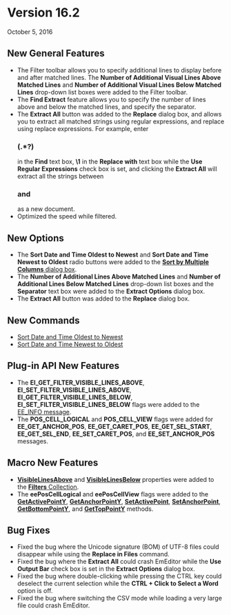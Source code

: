 # Version 16.2

October 5, 2016

## New General Features

- The Filter toolbar allows you to specify additional lines to display before and after matched lines. The **Number of Additional Visual Lines Above Matched Lines** and **Number of Additional Visual Lines Below Matched Lines** drop-down list boxes were added to the Filter toolbar.
- The **Find Extract** feature allows you to specify the number of lines above and below the matched lines, and specify the separator.
- The **Extract All** button was added to the **Replace** dialog box, and allows you to extract all matched strings using regular expressions, and replace using replace expressions. For example, enter **<h3>(.\*?)</h3>** in the **Find** text box, **\\1** in the **Replace with** text box while the **Use Regular Expressions** check box is set, and clicking the **Extract All** will extract all the strings between **<h3>** and **</h3>** as a new document.
- Optimized the speed while filtered.

## New Options

- The **Sort Date and Time Oldest to Newest** and **Sort Date and Time Newest to Oldest** radio buttons were added to the [**Sort by Multiple Columns** dialog box](../dlg/sort_multi/index).
- The **Number of Additional Lines Above Matched Lines** and **Number of Additional Lines Below Matched Lines** drop-down list boxes and the **Separator** text box were added to the **Extract Options** dialog box.
- The **Extract All** button was added to the **Replace** dialog box.

## New Commands

- [Sort Date and Time Oldest to Newest](../cmd/sort/sort_date_a)
- [Sort Date and Time Newest to Oldest](../cmd/sort/sort_date_d)

## Plug-in API New Features

- The **EI\_GET\_FILTER\_VISIBLE\_LINES\_ABOVE**, **EI\_SET\_FILTER\_VISIBLE\_LINES\_ABOVE**, **EI\_GET\_FILTER\_VISIBLE\_LINES\_BELOW**, **EI\_SET\_FILTER\_VISIBLE\_LINES\_BELOW** flags were added to the [EE\_INFO message](../plugin/message/ee_info).
- The **POS\_CELL\_LOGICAL** and **POS\_CELL\_VIEW** flags were added for **EE\_GET\_ANCHOR\_POS**, **EE\_GET\_CARET\_POS**, **EE\_GET\_SEL\_START**, **EE\_GET\_SEL\_END**, **EE\_SET\_CARET\_POS**, and **EE\_SET\_ANCHOR\_POS** messages.

## Macro New Features

- **[VisibleLinesAbove](../macro/filters/visible_lines_above)** and **[VisibleLinesBelow](../macro/filters/visible_lines_below)** properties were added to the [**Filters** Collection](../macro/filters/index).
- The **eePosCellLogical** and **eePosCellView** flags were added to the **[GetActivePointY](../macro/selection/selection_getactivepointy)**, **[GetAnchorPointY](../macro/selection/selection_getanchorpointy)**, **[SetActivePoint](../macro/selection/selection_setactivepoint)**, **[SetAnchorPoint](../macro/selection/selection_setanchorpoint)**, **[GetBottomPointY](../macro/selection/selection_getbottompointy)**, and **[GetTopPointY](../macro/selection/selection_gettoppointy)** methods.

## Bug Fixes

- Fixed the bug where the Unicode signature (BOM) of UTF-8 files could disappear while using the **Replace in Files** command.
- Fixed the bug where the **Extract All** could crash EmEditor while the **Use Output Bar** check box is set in the **Extract Options** dialog box.
- Fixed the bug where double-clicking while pressing the CTRL key could deselect the current selection while the **CTRL + Click to Select a Word** option is off.
- Fixed the bug where switching the CSV mode while loading a very large file could crash EmEditor.
